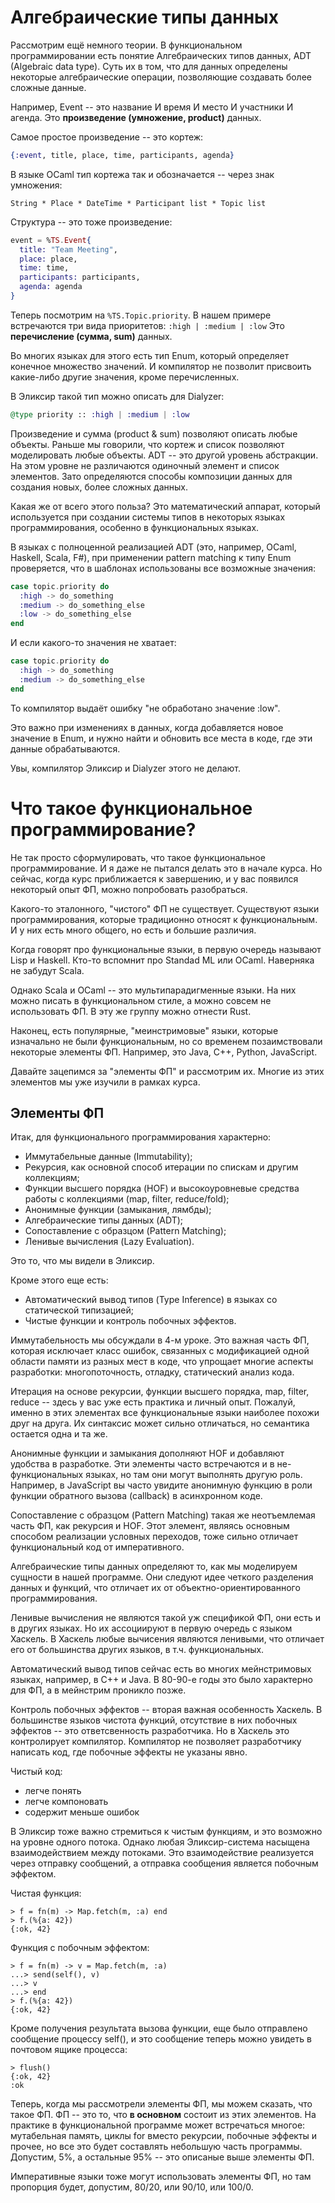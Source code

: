 # Алгебраические типы данных

Рассмотрим ещё немного теории. В функциональном программировании есть понятие Алгебраических типов данных, ADT (Algebraic data type). Суть их в том, что для данных определены некоторые алгебраические операции, позволяющие создавать более сложные данные.

Например, Event -- это название И время И место И участники И агенда. Это **произведение (умножение, product)** данных.

Самое простое произведение -- это кортеж:

```elixir
{:event, title, place, time, participants, agenda}
```

В языке OCaml тип кортежа так и обозначается -- через знак умножения:

```
String * Place * DateTime * Participant list * Topic list
```

Структура -- это тоже произведение:

```elixir
event = %TS.Event{
  title: "Team Meeting",
  place: place,
  time: time,
  participants: participants,
  agenda: agenda
}
```

Теперь посмотрим на `%TS.Topic.priority`. В нашем примере встречаются три вида приоритетов: `:high | :medium | :low` Это **перечисление (сумма, sum)** данных.

Во многих языках для этого есть тип Enum, который определяет конечное множество значений. И компилятор не позволит присвоить какие-либо другие значения, кроме перечисленных.

В Эликсир такой тип можно описать для Dialyzer:

```elixir
@type priority :: :high | :medium | :low
```

Произведение и сумма (product & sum) позволяют описать любые объекты. Раньше мы говорили, что кортеж и список позволяют моделировать любые объекты. ADT -- это другой уровень абстракции. На этом уровне не различаются одиночный элемент и список элементов. Зато определяются способы композиции данных для создания новых, более сложных данных.

Какая же от всего этого польза? Это математический аппарат, который используется при создании системы типов в некоторых языках программирования, особенно в функциональных языках.

В языках с полноценной реализацией ADT (это, например, OCaml, Haskell, Scala, F#), при применении pattern matching к типу Enum проверяется, что в шаблонах использованы все возможные значения:

```elixir
case topic.priority do
  :high -> do_something
  :medium -> do_something_else
  :low -> do_something_else
end
```

И если какого-то значения не хватает:

```elixir
case topic.priority do
  :high -> do_something
  :medium -> do_something_else
end
```

То компилятор выдаёт ошибку "не обработано значение :low".

Это важно при изменениях в данных, когда добавляется новое значение в Enum, и нужно найти и обновить все места в коде, где эти данные обрабатываются.

Увы, компилятор Эликсир и Dialyzer этого не делают.


# Что такое функциональное программирование?

Не так просто сформулировать, что такое функциональное программирование. И я даже не пытался делать это в начале курса. Но сейчас, когда курс приближается к завершению, и у вас появился некоторый опыт ФП, можно попробовать разобраться.

Какого-то эталонного, "чистого" ФП не существует. Существуют языки программирования, которые традиционно относят к функциональным. И у них есть много общего, но есть и большие различия.

Когда говорят про функциональные языки, в первую очередь называют Lisp и Haskell. Кто-то вспомнит про Standad ML или OCaml. Наверняка не забудут Scala.

Однако Scala и OCaml -- это мультипарадигменные языки. На них можно писать в функциональном стиле, а можно совсем не использовать ФП. В эту же группу можно отнести Rust.

Наконец, есть популярные, "меинстримовые" языки, которые изначально не были функциональным, но со временем позаимствовали некоторые элементы ФП. Например, это Java, C++, Python, JavaScript.

Давайте зацепимся за "элементы ФП" и рассмотрим их. Многие из этих элементов мы уже изучили в рамках курса.


## Элементы ФП

Итак, для функционального программирования характерно:
- Иммутабельные данные (Immutability);
- Рекурсия, как основной способ итерации по спискам и другим коллекциям;
- Функции высшего порядка (HOF) и высокоуровневые средства работы с коллекциями (map, filter, reduce/fold);
- Анонимные функции (замыкания, лямбды);
- Алгебраические типы данных (ADT);
- Сопоставление с образцом (Pattern Matching);
- Ленивые вычисления (Lazy Evaluation).

Это то, что мы видели в Эликсир.

Кроме этого еще есть:
- Автоматический вывод типов (Type Inference) в языках со статической типизацией;
- Чистые функции и контроль побочных эффектов.

Иммутабельность мы обсуждали в 4-м уроке. Это важная часть ФП, которая исключает класс ошибок, связанных с модификацией одной области памяти из разных мест в коде, что упрощает многие аспекты разработки: многопоточность, отладку, статический анализ кода.

Итерация на основе рекурсии, функции высшего порядка, map, filter, reduce -- здесь у вас уже есть практика и личный опыт. Пожалуй, именно в этих элементах все функциональные языки наиболее похожи друг на друга. Их синтаксис может сильно отличаться, но семантика остается одна и та же.

Анонимные функции и замыкания дополняют HOF и добавляют удобства в разработке. Эти элементы часто встречаются и в не-функциональных языках, но там они могут выполнять другую роль. Например, в JavaScript вы часто увидите анонимную функцию в роли функции обратного вызова (callback) в асинхронном коде.

Сопоставление с образцом (Pattern Matching) такая же неотъемлемая часть ФП, как рекурсия и HOF. Этот элемент, являясь основным способом реализации условных переходов, тоже сильно отличает функциональный код от императивного.

Алгебраические типы данных определяют то, как мы моделируем сущности в нашей программе. Они следуют идее четкого разделения данных и функций, что отличает их от объектно-ориентированного программирования.

Ленивые вычисления не являются такой уж спецификой ФП, они есть и в других языках. Но их ассоциируют в первую очередь с языком Хаскель. В Хаскель любые вычисения являются ленивыми, что отличает его от большинства других языков, в т.ч. функциональных.

Автоматический вывод типов сейчас есть во многих мейнстримовых языках, например, в C++ и Java. В 80-90-е годы это было характерно для ФП, а в мейнстрим проникло позже.

Контроль побочных эффектов -- вторая важная особенность Хаскель. В большинстве языков чистота функций, отсутствие в них побочных эффектов -- это ответсвенность разработчика. Но в Хаскель это контролирует компилятор. Компилятор не позволяет разработчику написать код, где побочные эффекты не указаны явно.

Чистый код:
- легче понять
- легче компоновать
- содержит меньше ошибок

В Эликсир тоже важно стремиться к чистым функциям, и это возможно на уровне одного потока. Однако любая Эликсир-система насыщена взаимодействием между потоками. Это взаимодействие реализуется через отправку сообщений, а отправка сообщения является побочным эффектом.

Чистая функция:

```elixir-iex
> f = fn(m) -> Map.fetch(m, :a) end
> f.(%{a: 42})
{:ok, 42}
```

Функция с побочным эффектом:

```elixir-iex
> f = fn(m) -> v = Map.fetch(m, :a)
...> send(self(), v)
...> v
...> end
> f.(%{a: 42})
{:ok, 42}
```

Кроме получения результата вызова функции, еще было отправлено сообщение процессу self(), и это сообщение теперь можно увидеть в почтовом ящике процесса:

```elixir-iex
> flush()
{:ok, 42}
:ok
```

Теперь, когда мы рассмотрели элементы ФП, мы можем сказать, что такое ФП. ФП -- это то, что **в основном** состоит из этих элементов. На практике в функциональной программе может встречаться многое: мутабельная память, циклы for вместо рекурсии, побочные эффекты и прочее, но все это будет составлять небольшую часть программы. Допустим, 5%, а остальные 95% -- это описаные выше элементы ФП.

Императивные языки тоже могут использовать элементы ФП, но там пропорция будет, допустим, 80/20, или 90/10, или 100/0.
